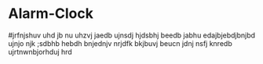 # Alarm-Clock

#jrfnjshuv uhd jb nu uhzvj jaedb ujnsdj hjdsbhj beedb jabhu
 edajbjebdjbnjbd ujnjo njk 
  ;sdbhb hebdh bnjednjv nrjdfk
  bkjbuvj beucn jdnj nsfj 
   knredb ujrtnwnbjorhduj hrd